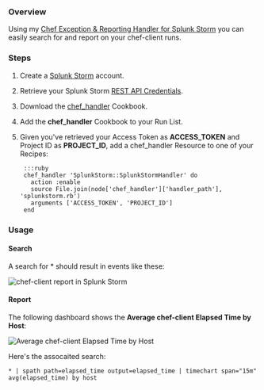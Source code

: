 ### Overview

Using my [Chef Exception & Reporting Handler for Splunk Storm](https://github.com/ampledata/chef_handler/tree/feature/COOK-1208_splunkstorm_handler)
you can easily search for and report on your chef-client runs.


### Steps

1. Create a [Splunk Storm](https://www.splunkstorm.com) account.
2. Retrieve your Splunk Storm [REST API Credentials](http://docs.splunk.com/Documentation/Storm/Beta/User/UseStormsRESTAPI).
3. Download the [chef_handler](https://github.com/ampledata/chef_handler/tree/feature/COOK-1208_splunkstorm_handler) Cookbook.
4. Add the **chef_handler** Cookbook to your Run List.
5. Given you've retrieved your Access Token as **ACCESS_TOKEN** and Project ID
as **PROJECT_ID**, add a chef_handler Resource to one of your Recipes:

        :::ruby
        chef_handler 'SplunkStorm::SplunkStormHandler' do
          action :enable
          source File.join(node['chef_handler']['handler_path'], 'splunkstorm.rb')
          arguments ['ACCESS_TOKEN', 'PROJECT_ID']
        end

### Usage
#### Search

A search for * should result in events like these:

![chef-client report in Splunk Storm](http://dl.dropbox.com/u/4036736/Screenshots/h2hc.png)

#### Report

The following dashboard shows the **Average chef-client Elapsed Time by Host**:

![Average chef-client Elapsed Time by Host](http://dl.dropbox.com/u/4036736/Screenshots/qx9j.png)

Here's the assocaited search:

    * | spath path=elapsed_time output=elapsed_time | timechart span="15m" avg(elapsed_time) by host
